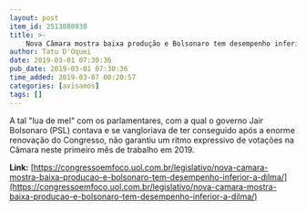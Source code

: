 ```yaml
---
layout: post
item_id: 2513880930
title: >-
    Nova Câmara mostra baixa produção e Bolsonaro tem desempenho inferior a Dilma
author: Tatu D'Oquei
date: 2019-03-01 07:30:36
pub_date: 2019-03-01 07:30:36
time_added: 2019-03-07 00:20:57
categories: [avisamos]
tags: []
---
```


A tal "lua de mel" com os parlamentares, com a qual o governo Jair Bolsonaro (PSL) contava e se vangloriava de ter conseguido após a enorme renovação do Congresso, não garantiu um ritmo expressivo de votações na Câmara neste primeiro mês de trabalho em 2019.

**Link:** [https://congressoemfoco.uol.com.br/legislativo/nova-camara-mostra-baixa-producao-e-bolsonaro-tem-desempenho-inferior-a-dilma/](https://congressoemfoco.uol.com.br/legislativo/nova-camara-mostra-baixa-producao-e-bolsonaro-tem-desempenho-inferior-a-dilma/)

